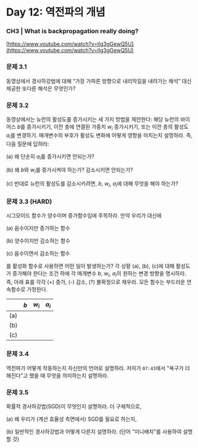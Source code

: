 # Day 12: 역전파의 개념

### CH3 | What is backpropagation really doing?

[https://www.youtube.com/watch?v=Ilg3gGewQ5U](https://www.youtube.com/watch?v=Ilg3gGewQ5U)

### 문제 3.1

동영상에서 경사하강법에 대해 “가장 가파른 방향으로 내리막길을 내려가는 해석” 대신 제공한 또다른 해석은 무엇인가?

### 문제 3.2

동영상에서는 뉴런의 활성도를 증가시키는 세 가지 방법을 제안한다: 해당 뉴런의 바이어스 $b$를 증가시키기, 이전 층에 연결된 가중치 $w_i$ 증가시키기, 또는 이전 층의 활성도 $a_i$를 변경하기. 매개변수의 부호가 활성도 변화에 어떻게 영향을 미치는지 설명하라. 즉, 다음 질문에 답하라:

(a) 왜 단순히 $a_i$를 증가시키면 안되는가?

(b) 왜 $b$와 $w_i$를 증가시켜야 하는가? 감소시키면 안되는가?

(c) 반대로 뉴런의 활성도를 감소시키려면, $b$, $w_i$, $a_i$에 대해 무엇을 해야 하는가?

### 문제 3.3 (HARD)

시그모이드 함수가 양수이며 증가함수임에 주목하라. 만약 우리가 대신에

(a) 음수이지만 증가하는 함수

(b) 양수이지만 감소하는 함수

(c) 음수이면서 감소하는 함수

를 활성화 함수로 사용하면 어떤 일이 발생하는가? 각 상황 (a), (b), (c)에 대해 활성도가 증가해야 한다는 조건 하에 각 매개변수 $b$, $w_i$, $a_i$의 원하는 변경 방향을 명시하라. 즉, 아래 표를 각각 (+) 증가, (-) 감소, (?) 불확정으로 채우라. 모든 함수는 부드러운 연속함수로 가정한다.

|  | $b$ | $w_i$ | $a_i$ |
| --- | --- | --- | --- |
| (a) |  |  |  |
| (b) |  |  |  |
| (c) |  |  |  |

### 문제 3.4

역전파가 어떻게 작동하는지 자신만의 언어로 설명하라. 저자가 `07:43`에서 "욕구가 더해진다"고 했을 때 무엇을 의미하는지 설명하라.

### 문제 3.5

확률적 경사하강법(SGD)이 무엇인지 설명하라. 더 구체적으로,

(a) 왜 우리가 (계산 효율성 측면에서) SGD를 필요로 하는지,

(b) 일반적인 경사하강법과 어떻게 다른지 설명하라. (단어 "미니배치"를 사용하여 설명할 것)